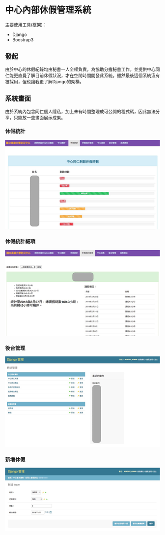 # 中心內部休假管理系統

主要使用工具(框架)：

- Django
- Boostrap3

## 發起

由於中心的休假紀錄均由秘書一人全權負責，為協助分擔秘書工作，並提供中心同仁能更直覺了解目前休假狀況，才在空閒時間開發此系統。雖然最後這個系統沒有被採用，但也讓我更了解Django的架構。

## 系統畫面

由於系統內包含同仁個人隱私，加上未有時間整理成可公開的程式碼，因此無法分享，只能放一些畫面展示成果。

### 休假統計

![休假統計](/DemoScreenShot/休假統計.jpg)

### 休假統計細項

![休假統計細項](/DemoScreenShot/休假統計細項.jpg)

### 後台管理

![後台管理](/DemoScreenShot/後台管理畫面.jpg)

### 新增休假

![新增休假](/DemoScreenShot/休假新增.jpg)